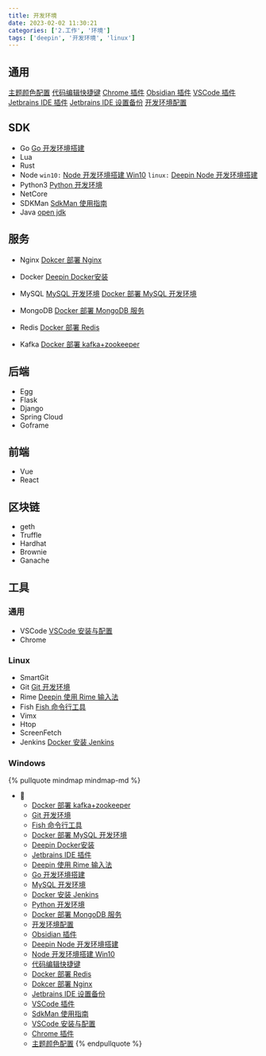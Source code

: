 ```yaml
---
title: 开发环境
date: 2023-02-02 11:30:21
categories: ['2.工作', '环境']
tags: ['deepin', '开发环境', 'linux']
---
```

  
  
## 通用

[主题颜色配置](../2f541a5b90f26c46fb796140e663c803782106b1)
[代码编辑快捷键](../ede2b0f326cdb7d2a878a721e773c0e144518b12)
[Chrome 插件](../9d54504bc8bd2899900331486882cfef2ce2387b)
[Obsidian 插件](../923da1700a639cfc5c1a5fdde0afe20bd17e81b7)
[VSCode 插件](../f1e9fc99122870bddb3abca4f847c81f5f177ebb)
[Jetbrains IDE 插件](../878aaea789f0bd452b9d2701c8ad4706b4b709a2)
[Jetbrains IDE 设置备份](../600341243df07e5a18820141b257c2b890dbb448)
[开发环境配置](../ba4d3c5e49d683b99255b352902e5b23dfbf964f)
  
  
## SDK

- Go 
   [Go 开发环境搭建](../21d813e79c3ecd509e540067546ff82d51254b80)
- Lua
- Rust
- Node 
  `win10:` [Node 开发环境搭建 Win10](../8ae045022243ef5d9908e342c7c63a7c1c8c7951)
  `linux:` [Deepin Node 开发环境搭建](../bc518616254162513c0aac7de77d137853f3de88) 
- Python3
  [Python 开发环境](../293983b1ba374aae7708250721a2366501937648)
- NetCore
- SDKMan
  [SdkMan 使用指南](../062fda01f805f0eaa0479ca38bac3bd29ea0edac)
- Java
 [open jdk](https://www.openlogic.com/openjdk-downloads)
  
  
## 服务

- Nginx
  [Dokcer 部署 Nginx](../764842d31549539a63861526520b2b5d19bc1253)
- Docker
  [Deepin Docker安装](../900f6481b01d496a97b2c1479b20c221f71698fb)

- MySQL
  [MySQL 开发环境](../94d82bea286dc15c7e282ae272ed44f7f4b3223f)
  [Docker 部署 MySQL 开发环境](../76534026b09bb952e51a65a63972fa8253a32d8c)
- MongoDB
  [Docker 部署 MongoDB 服务](../dd5684d9b1e9b588daf144d16b8b45c0527370f4)
- Redis
  [Docker 部署 Redis](../861888681da7294751e3d24405f703d1c58921a3)
- Kafka
  [Docker 部署 kafka+zookeeper](../c101dd2ac5422e359559d58f54f542b784bc7765)
  
  
## 后端

- Egg 
- Flask
- Django
- Spring Cloud
- Goframe
  
  
## 前端

- Vue
- React 
  
  
## 区块链

- geth
- Truffle
- Hardhat
- Brownie
- Ganache
  
  
## 工具

  
  
### 通用

- VSCode
  [VSCode 安装与配置](../b36e0e8f3287754a39d573bb7b464ef6c2088a31)
- Chrome
  
  
### Linux

- SmartGit
- Git 
   [Git 开发环境](../f0c93a8d6739520c6b5a3775c8dc5ae7b56c89cd)
- Rime [Deepin 使用 Rime 输入法](../56835a45b617b5f884111cb72461efd4e8cee3c1)
- Fish
  [Fish 命令行工具](../044ea9df5bcf1e3efabeff79dd0bc4f3fc7ca80a)
- Vimx
- Htop
- ScreenFetch
- Jenkins
  [Docker 安装 Jenkins](../c7af277db65c9f546506b7d9b64e134bc8e31453)
  
  
### Windows



{% pullquote mindmap mindmap-md %}
- 🔵
  - [Docker 部署 kafka+zookeeper](../c101dd2ac5422e359559d58f54f542b784bc7765)
  - [Git 开发环境](../f0c93a8d6739520c6b5a3775c8dc5ae7b56c89cd)
  - [Fish 命令行工具](../044ea9df5bcf1e3efabeff79dd0bc4f3fc7ca80a)
  - [Docker 部署 MySQL 开发环境](../76534026b09bb952e51a65a63972fa8253a32d8c)
  - [Deepin Docker安装](../900f6481b01d496a97b2c1479b20c221f71698fb)
  - [Jetbrains IDE 插件](../878aaea789f0bd452b9d2701c8ad4706b4b709a2)
  - [Deepin 使用 Rime 输入法](../56835a45b617b5f884111cb72461efd4e8cee3c1)
  - [Go 开发环境搭建](../21d813e79c3ecd509e540067546ff82d51254b80)
  - [MySQL 开发环境](../94d82bea286dc15c7e282ae272ed44f7f4b3223f)
  - [Docker 安装 Jenkins](../c7af277db65c9f546506b7d9b64e134bc8e31453)
  - [Python 开发环境](../293983b1ba374aae7708250721a2366501937648)
  - [Docker 部署 MongoDB 服务](../dd5684d9b1e9b588daf144d16b8b45c0527370f4)
  - [开发环境配置](../ba4d3c5e49d683b99255b352902e5b23dfbf964f)
  - [Obsidian 插件](../923da1700a639cfc5c1a5fdde0afe20bd17e81b7)
  - [Deepin Node 开发环境搭建](../bc518616254162513c0aac7de77d137853f3de88)
  - [Node 开发环境搭建 Win10](../8ae045022243ef5d9908e342c7c63a7c1c8c7951)
  - [代码编辑快捷键](../ede2b0f326cdb7d2a878a721e773c0e144518b12)
  - [Docker 部署 Redis](../861888681da7294751e3d24405f703d1c58921a3)
  - [Dokcer 部署 Nginx](../764842d31549539a63861526520b2b5d19bc1253)
  - [Jetbrains IDE 设置备份](../600341243df07e5a18820141b257c2b890dbb448)
  - [VSCode 插件](../f1e9fc99122870bddb3abca4f847c81f5f177ebb)
  - [SdkMan 使用指南](../062fda01f805f0eaa0479ca38bac3bd29ea0edac)
  - [VSCode 安装与配置](../b36e0e8f3287754a39d573bb7b464ef6c2088a31)
  - [Chrome 插件](../9d54504bc8bd2899900331486882cfef2ce2387b)
  - [主题颜色配置](../2f541a5b90f26c46fb796140e663c803782106b1)
{% endpullquote %}